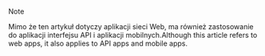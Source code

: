 > [!NOTE]
> <span data-ttu-id="16de7-101">Mimo że ten artykuł dotyczy aplikacji sieci Web, ma również zastosowanie do aplikacji interfejsu API i aplikacji mobilnych.</span><span class="sxs-lookup"><span data-stu-id="16de7-101">Although this article refers to web apps, it also applies to API apps and mobile apps.</span></span>
> 
> 

